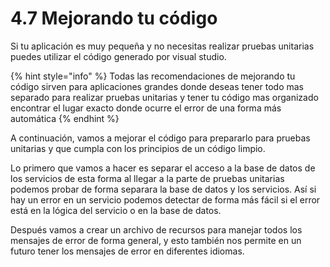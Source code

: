 # 4.7 Mejorando tu código

Si tu aplicación es muy pequeña y no necesitas realizar pruebas unitarias puedes utilizar el código generado por visual studio. 

{% hint style="info" %}
Todas las recomendaciones de mejorando tu código sirven para aplicaciones grandes donde deseas tener todo mas separado para realizar pruebas unitarias y tener tu código mas organizado encontrar el lugar exacto donde ocurre el error de una forma más automática
{% endhint %}

A continuación, vamos a mejorar el código para prepararlo para pruebas unitarias y que cumpla con los principios de un código limpio.

Lo primero que vamos a hacer es separar el acceso a la base de datos de los servicios de esta forma al llegar a la parte de pruebas unitarias podemos probar de forma separara la base de datos y los servicios. Así si hay un error en un servicio podemos detectar de forma más fácil si el error está en la lógica del servicio o en la base de datos.

Después vamos a crear un archivo de recursos para manejar todos los mensajes de error de forma general, y esto también nos permite en un futuro tener los mensajes de error en diferentes idiomas.

